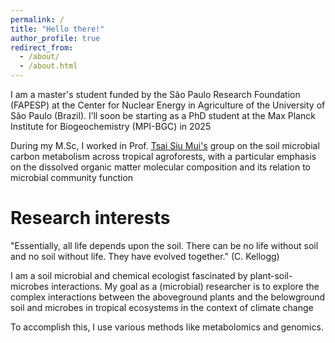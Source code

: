 ```yaml
---
permalink: /
title: "Hello there!"
author_profile: true
redirect_from: 
  - /about/
  - /about.html
---
```


I am a master's student funded by the São Paulo Research Foundation (FAPESP) at the Center for Nuclear Energy in Agriculture of the University of São Paulo (Brazil). I’ll soon be starting as a PhD student at the Max Planck Institute for Biogeochemistry (MPI-BGC) in 2025

During my M.Sc, I worked in Prof. [Tsai Siu Mui's](https://bv.fapesp.br/en/pesquisador/216/tsai-siu-mui) group on the soil microbial carbon metabolism across tropical agroforests, with a particular emphasis on the dissolved organic matter molecular composition and its relation to microbial community function

Research interests
======
"Essentially, all life depends upon the soil. There can be no life without soil and no soil without life. They have evolved together." (C. Kellogg)

I am a soil microbial and chemical ecologist fascinated by plant-soil-microbes interactions. My goal as a (microbial) researcher is to explore the complex interactions between the aboveground plants and the belowground soil and microbes in tropical ecosystems in the context of climate change

To accomplish this, I use various methods like metabolomics and genomics.

